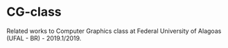 # CG-class

Related works to Computer Graphics class at Federal University of Alagoas (UFAL - BR) - 2019.1/2019.
